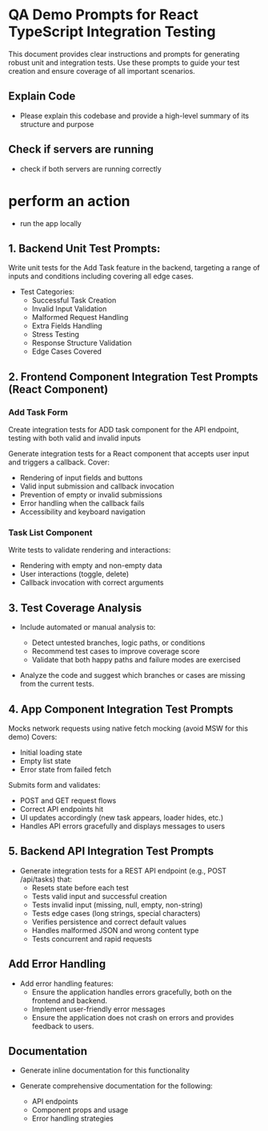 # QA Demo Prompts for React TypeScript Integration Testing

This document provides clear instructions and prompts for generating robust unit and integration tests. Use these prompts to guide your test creation and ensure coverage of all important scenarios.

## Explain Code
- Please explain this codebase and provide a high-level summary of its structure and purpose

## Check if servers are running
- check if both servers are running correctly

# perform an action
- run the app locally 

## 1. Backend Unit Test Prompts: 

Write unit tests for the Add Task feature in the backend, targeting a range of inputs and conditions including covering all edge cases.

- Test Categories:
  - Successful Task Creation 
  - Invalid Input Validation
  - Malformed Request Handling
  - Extra Fields Handling 
  - Stress Testing
  - Response Structure Validation
  - Edge Cases Covered

## 2. Frontend Component Integration Test Prompts (React Component)

### Add Task Form
Create integration tests for ADD task component for the API endpoint, testing with both valid and invalid inputs

Generate integration tests for a React component that accepts user input and triggers a callback. Cover:
  - Rendering of input fields and buttons
  - Valid input submission and callback invocation
  - Prevention of empty or invalid submissions
  - Error handling when the callback fails
  - Accessibility and keyboard navigation

### Task List Component
Write tests to validate rendering and interactions:

  - Rendering with empty and non-empty data
  - User interactions (toggle, delete)
  - Callback invocation with correct arguments

## 3. Test Coverage Analysis

- Include automated or manual analysis to:

  - Detect untested branches, logic paths, or conditions
  - Recommend test cases to improve coverage score
  - Validate that both happy paths and failure modes are exercised

- Analyze the code and suggest which branches or cases are missing from the current tests.

## 4. App Component Integration Test Prompts

Mocks network requests using native fetch mocking (avoid MSW for this demo)
Covers:
 - Initial loading state
 - Empty list state
 - Error state from failed fetch
 
Submits form and validates:
 - POST and GET request flows
 - Correct API endpoints hit
 - UI updates accordingly (new task appears, loader hides, etc.)
 - Handles API errors gracefully and displays messages to users

## 5. Backend API Integration Test Prompts

- Generate integration tests for a REST API endpoint (e.g., POST /api/tasks) that:
  - Resets state before each test
  - Tests valid input and successful creation
  - Tests invalid input (missing, null, empty, non-string)
  - Tests edge cases (long strings, special characters)
  - Verifies persistence and correct default values
  - Handles malformed JSON and wrong content type
  - Tests concurrent and rapid requests

## Add Error Handling 

- Add error handling features:
    - Ensure the application handles errors gracefully, both on the frontend and backend.
    - Implement user-friendly error messages
    - Ensure the application does not crash on errors and provides feedback to users.

## Documentation
- Generate inline documentation for this functionality

- Generate comprehensive documentation for the following:
    - API endpoints
    - Component props and usage
    - Error handling strategies 
